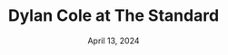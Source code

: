 ---
title: Dylan Cole at The Standard
date: April 13, 2024
startTime: April-13-2024TT7:00 PM
endTime: April-13-2024TT11:00 PM
isTicketLink: false
ticketLink:
---